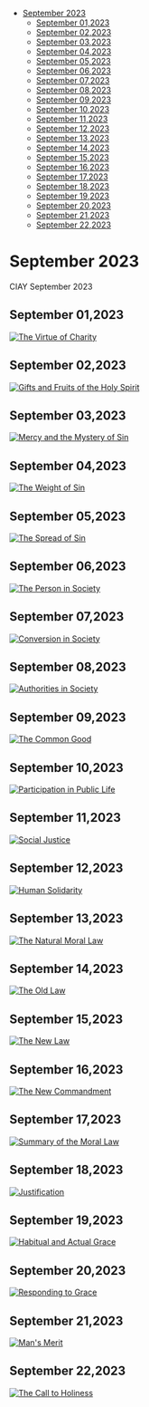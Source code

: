 <!-- toc -->

- [September 2023](#september-2023)
  * [September 01,2023](#september-012023)
  * [September 02,2023](#september-022023)
  * [September 03,2023](#september-032023)
  * [September 04,2023](#september-042023)
  * [September 05,2023](#september-052023)
  * [September 06,2023](#september-062023)
  * [September 07,2023](#september-072023)
  * [September 08,2023](#september-082023)
  * [September 09,2023](#september-092023)
  * [September 10,2023](#september-102023)
  * [September 11,2023](#september-112023)
  * [September 12,2023](#september-122023)
  * [September 13,2023](#september-132023)
  * [September 14,2023](#september-142023)
  * [September 15,2023](#september-152023)
  * [September 16,2023](#september-162023)
  * [September 17,2023](#september-172023)
  * [September 18,2023](#september-182023)
  * [September 19,2023](#september-192023)
  * [September 20,2023](#september-202023)
  * [September 21,2023](#september-212023)
  * [September 22,2023](#september-222023)

<!-- tocstop -->

# September 2023 #
CIAY September 2023

## September 01,2023 ##

[![The Virtue of Charity](https://raw.githubusercontent.com/linusjf/CIAY/main/September/jpgs/Day244.jpg)](https://youtu.be/Q1Mudp6-0zc "The Virtue of Charity")

## September 02,2023 ##

[![Gifts and Fruits of the Holy Spirit](https://raw.githubusercontent.com/linusjf/CIAY/main/September/jpgs/Day245.jpg)](https://youtu.be/v88TP_B42mg "Gifts and Fruits of the Holy Spirit")

## September 03,2023 ##

[![Mercy and the Mystery of Sin](https://raw.githubusercontent.com/linusjf/CIAY/main/September/jpgs/Day246.jpg)](https://youtu.be/2Mr4na4vOGc "Mercy and the Mystery of Sin")

## September 04,2023 ##

[![The Weight of Sin](https://raw.githubusercontent.com/linusjf/CIAY/main/September/jpgs/Day247.jpg)](https://youtu.be/znPskrw8Zm0 "The Weight of Sin")

## September 05,2023 ##

[![The Spread of Sin](https://raw.githubusercontent.com/linusjf/CIAY/main/September/jpgs/Day248.jpg)](https://youtu.be/VMTeuwyLFkM "The Spread of Sin")

## September 06,2023 ##

[![The Person in Society](https://raw.githubusercontent.com/linusjf/CIAY/main/September/jpgs/Day249.jpg)](https://youtu.be/rgJw5LXbddA "The Person in Society")

## September 07,2023 ##

[![Conversion in Society](https://raw.githubusercontent.com/linusjf/CIAY/main/September/jpgs/Day250.jpg)](https://youtu.be/mOpAqc8qXIw "Conversion in Society")

## September 08,2023 ##

[![Authorities in Society](https://raw.githubusercontent.com/linusjf/CIAY/main/September/jpgs/Day251.jpg)](https://youtu.be/NlhdB7i5jCs "Authorities in Society")

## September 09,2023 ##

[![The Common Good](https://raw.githubusercontent.com/linusjf/CIAY/main/September/jpgs/Day252.jpg)](https://youtu.be/_ynqwfx55og "The Common Good")

## September 10,2023 ##

[![Participation in Public Life](https://raw.githubusercontent.com/linusjf/CIAY/main/September/jpgs/Day253.jpg)](https://youtu.be/d720AfU8C9A "Participation in Public Life")

## September 11,2023 ##

[![Social Justice](https://raw.githubusercontent.com/linusjf/CIAY/main/September/jpgs/Day254.jpg)](https://youtu.be/FDE-6G2OY8o "Social Justice")

## September 12,2023 ##

[![Human Solidarity](https://raw.githubusercontent.com/linusjf/CIAY/main/September/jpgs/Day255.jpg)](https://youtu.be/Q03rdJe5mKA "Human Solidarity")

## September 13,2023 ##

[![The Natural Moral Law](https://raw.githubusercontent.com/linusjf/CIAY/main/September/jpgs/Day256.jpg)](https://youtu.be/3DySawWb200 "The Natural Moral Law")

## September 14,2023 ##

[![The Old Law](https://raw.githubusercontent.com/linusjf/CIAY/main/September/jpgs/Day257.jpg)](https://youtu.be/h17UhJ8ob5I "The Old Law")

## September 15,2023 ##

[![The New Law](https://raw.githubusercontent.com/linusjf/CIAY/main/September/jpgs/Day258.jpg)](https://youtu.be/iFzIly8uPyk "The New Law")

## September 16,2023 ##

[![The New Commandment](https://raw.githubusercontent.com/linusjf/CIAY/main/September/jpgs/Day259.jpg)](https://youtu.be/_8fnN5d7Hyc "The New Commandment")

## September 17,2023 ##

[![Summary of the Moral Law](https://raw.githubusercontent.com/linusjf/CIAY/main/September/jpgs/Day260.jpg)](https://youtu.be/WYFhut9xMeI "Summary of the Moral Law")

## September 18,2023 ##

[![Justification](https://raw.githubusercontent.com/linusjf/CIAY/main/September/jpgs/Day261.jpg)](https://youtu.be/7wI8VAchhG8 "Justification")

## September 19,2023 ##

[![Habitual and Actual Grace](https://raw.githubusercontent.com/linusjf/CIAY/main/September/jpgs/Day262.jpg)](https://youtu.be/XOO7zxAbFxc "Habitual and Actual Grace")

## September 20,2023 ##

[![Responding to Grace](https://raw.githubusercontent.com/linusjf/CIAY/main/September/jpgs/Day263.jpg)](https://youtu.be/64MY5p9Jbiw "Responding to Grace")

## September 21,2023 ##

[![Man's Merit](https://raw.githubusercontent.com/linusjf/CIAY/main/September/jpgs/Day264.jpg)](https://youtu.be/KQ9hoqoqmWE "Man's Merit")

## September 22,2023 ##

[![The Call to Holiness](https://raw.githubusercontent.com/linusjf/CIAY/main/September/jpgs/Day265.jpg)](https://youtu.be/ihxHvcFnRw0 "The Call to Holiness")
